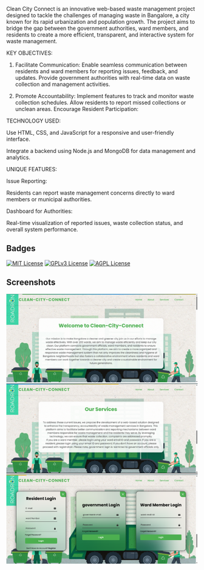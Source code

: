 Clean City Connect is an innovative web-based waste management project designed to tackle the challenges of managing waste in Bangalore, a city known for its rapid urbanization and population growth. The project aims to bridge the gap between the government authorities, ward members, and residents to create a more efficient, transparent, and interactive system for waste management.

KEY OBJECTIVES:

1) Facilitate Communication:
Enable seamless communication between residents and ward members for reporting issues, feedback, and updates.
Provide government authorities with real-time data on waste collection and management activities.

2) Promote Accountability:
Implement features to track and monitor waste collection schedules.
Allow residents to report missed collections or unclean areas.
Encourage Resident Participation:

TECHNOLOGY USED:

Use HTML, CSS, and JavaScript for a responsive and user-friendly interface.

Integrate a backend using Node.js and MongoDB for data management and analytics.

UNIQUE FEATURES:

Issue Reporting:

 Residents can report waste management concerns directly to ward members or municipal authorities.

Dashboard for Authorities: 

Real-time visualization of reported issues, waste collection status, and overall system performance.
## Badges


[![MIT License](https://img.shields.io/badge/License-MIT-green.svg)](https://choosealicense.com/licenses/mit/)
[![GPLv3 License](https://img.shields.io/badge/License-GPL%20v3-yellow.svg)](https://opensource.org/licenses/)
[![AGPL License](https://img.shields.io/badge/license-AGPL-blue.svg)](http://www.gnu.org/licenses/agpl-3.0)


## Screenshots

[![App Screenshot](images/screenshot1.png)](images/screenshot.png)
[![App Screenshot](images/screenshot2.png)](images/screenshot.png)
[![App Screenshot](images/screenshot3.png)](images/screenshot.png)

